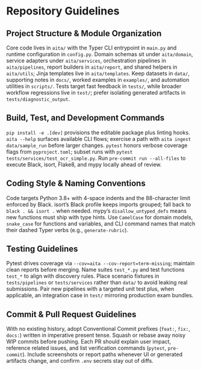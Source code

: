 # Repository Guidelines

## Project Structure & Module Organization
Core code lives in `aita/` with the Typer CLI entrypoint in `main.py` and runtime configuration in `config.py`. Domain schemas sit under `aita/domain`, service adapters under `aita/services`, orchestration pipelines in `aita/pipelines`, report builders in `aita/report`, and shared helpers in `aita/utils`; Jinja templates live in `aita/templates`. Keep datasets in `data/`, supporting notes in `docs/`, worked examples in `examples/`, and automation utilities in `scripts/`. Tests target fast feedback in `tests/`, while broader workflow regressions live in `test/`; prefer isolating generated artifacts in `tests/diagnostic_output`.

## Build, Test, and Development Commands
`pip install -e .[dev]` provisions the editable package plus linting hooks. `aita --help` surfaces available CLI flows; exercise a path with `aita ingest data/sample_run` before larger changes. `pytest` honors verbose coverage flags from `pyproject.toml`; subset runs with `pytest tests/services/test_ocr_simple.py`. Run `pre-commit run --all-files` to execute Black, isort, Flake8, and mypy locally ahead of review.

## Coding Style & Naming Conventions
Code targets Python 3.8+ with 4-space indents and the 88-character limit enforced by Black. isort’s Black profile keeps imports grouped; fall back to `black . && isort .` when needed. mypy’s `disallow_untyped_defs` means new functions must ship with type hints. Use `CamelCase` for domain models, `snake_case` for functions and variables, and CLI command names that match their dashed Typer verbs (e.g., `generate-rubric`).

## Testing Guidelines
Pytest drives coverage via `--cov=aita --cov-report=term-missing`; maintain clean reports before merging. Name suites `test_*.py` and test functions `test_*` to align with discovery rules. Place scenario fixtures in `tests/pipelines` or `tests/services` rather than `data/` to avoid leaking real submissions. Pair new pipelines with a targeted unit test plus, when applicable, an integration case in `test/` mirroring production exam bundles.

## Commit & Pull Request Guidelines
With no existing history, adopt Conventional Commit prefixes (`feat:`, `fix:`, `docs:`) written in imperative present tense. Squash or rebase away noisy WIP commits before pushing. Each PR should explain user impact, reference related issues, and list verification commands (`pytest`, `pre-commit`). Include screenshots or report paths whenever UI or generated artifacts change, and confirm `.env` secrets stay out of diffs.
